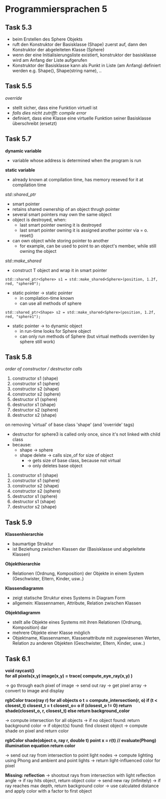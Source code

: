 
# Programmiersprachen 5

## Task 5.3

- beim Erstellen des Sphere Objekts
- ruft den Konstruktor der Basisklasse (Shape) zuerst auf, dann den Konstruktor der abgeleiteten Klasse (Sphere)
- wenn der eine Initialisierungsliste existiert, konstruktor der basisklasse wird am Anfang der Liste aufgerufen
- Konstruktor der Basisklasse kann als Punkt in Liste (am Anfang) definiert werden e.g. Shape(), Shape(string name), ..

## Task 5.5

*override*
- stellt sicher, dass eine Funktion virtuell ist
- *falls dies nicht zutrifft: compile error*
- definiert, dass eine Klasse eine virtuelle Funktion seiner Basisklasse überschreibt (ersetzt)

## Task 5.7

**dynamic variable** 
- variable whose address is determined when the program is run

**static variable**
- already known at compilation time, has memory reseved for it at compilation time

*std::shared_ptr*
- smart pointer
- retains shared ownership of an object thrugh pointer
- several smart pointers may own the same object
- object is destroyed, when:
  - last smart pointer owning it is destroyed
  - last smart pointer owning it is assigned another pointer via = o. reset()
- can own object while storing pointer to another
  - for example, can be used to point to an object's member, while still owning the object

*std::make_shared*
- construct T object and wrap it in smart pointer

`std::shared_ptr<Sphere> s1 = std::make_shared<Sphere>(position, 1.2f, red, "sphere0");`
- static pointer -> static pointer
  - in compilation-time known
  - can use all methods of sphere

`std::shared_ptr<Shape> s2 = std::make_shared<Sphere>(position, 1.2f, red, "sphere1");`
- static pointer -> to dynamic object
  - in run-time looks for Sphere object
  - can only run methods of Sphere (but virtual methods overriden by sphere still work)

## Task 5.8

*order of constructor / destructor calls*
1. constructor s1 (shape)
2. constructor s1 (sphere)
3. constructor s2 (shape)
4. constructor s2 (sphere)
5. destructor s1 (sphere)
6. destructor s1 (shape)
7. destructor s2 (sphere)
8. destructor s2 (shape)

on removing 'virtual' of base class 'shape' (and 'override' tags)
- destructor for sphere3 is called only once, since it's not linked with child class
- because:
  - shape -> sphere
  - shape delete -> calls size_of for size of object 
    - -> gets size of base class, because not virtual 
    - -> only deletes base object 

1. constructor s1 (shape)
2. constructor s1 (sphere)
3. constructor s2 (shape)
4. constructor s2 (sphere)
5. destructor s1 (sphere)
6. destructor s1 (shape)
7. destructor s2 (shape)

## Task 5.9

**Klassenhierarchie**
- baumartige Struktur
- ist Beziehung zwischen Klassen dar (Basisklasse und abgeleitete Klassen)

**Objekthierarchie**
- Relationen (Ordnung, Komposition) der Objekte in einem System (Geschwister, Eltern, Kinder, usw..)

**Klassendiagramm**
- zeigt statische Struktur eines Systems in Diagram Form
- allgemein: Klassennamen, Attribute, Relation zwischen Klassen

**Objektdiagramm**
- stellt alle Objekte eines Systems mit ihren Relationen (Ordnung, Komposition) dar
- mehrere Objekte einer Klasse möglich
- Objektname, Klassennamen, Klassenattribute mit zugewiesenen Werten, Relation zu anderen Objekten (Geschwister, Eltern, Kinder, usw..)

## Task 6.1

**void raycast()  
	for all pixels(x,y)
		image(x,y) = trace( compute_eye_ray(x,y) )**

→ go through each pixel of image
→ send out ray
→ get pixel array
→ convert to image and display

**rgbColor trace(ray r)
for all objects o
	t = compute_intersection(r, o)
	if (t < closest_t) 
		closest_t = t
		closest_o= o
	if (closest_o != 0)
		return shade(closest_o, r, closest_t)
	else
		return background_color**

→ compute intersection for all objects
→ if no object found: return background color
→ if object(s) found: find closest object
→ compute shade on pixel and return color

**rgbColor shade(object o, ray r, double t)
	point x = r(t)
	// evaluate(Phong) illumination equation
	return color**

→ send out ray from intersection to point light nodes
→ compute lighting using Phong and ambient and point lights
→ return light-influenced color for pixel

**Missing: reflection**
→ shootout rays from intersection with light reflection angle
→ if ray hits object, return object color →  send new ray (infinitely)
→ if ray reaches max depth, return background color
→ use calculated distance and apply color with a factor to first object